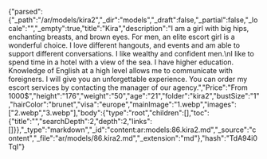 {"parsed":{"_path":"/ar/models/kira2","_dir":"models","_draft":false,"_partial":false,"_locale":"","_empty":true,"title":"Kira","description":"I am a girl with big hips, enchanting breasts, and brown eyes.  For men, an elite escort girl is a wonderful choice. I love different hangouts, and events and am able to support different conversations.  I like wealthy and confident men.\nI like to spend time in a hotel with a view of the sea. I have higher education. Knowledge of English at a high level allows me to communicate with foreigners. I will give you an unforgettable experience. You can order my escort services by contacting the manager of our agency.","Price":"From 1000$","height":"176","weight":"50","age":"21","folder":"kira2","bustSize":"1","hairColor":"brunet","visa":"europe","mainImage":"1.webp","images":["2.webp","3.webp"],"body":{"type":"root","children":[],"toc":{"title":"","searchDepth":2,"depth":2,"links":[]}},"_type":"markdown","_id":"content:ar:models:86.kira2.md","_source":"content","_file":"ar/models/86.kira2.md","_extension":"md"},"hash":"TdA94i0TqI"}